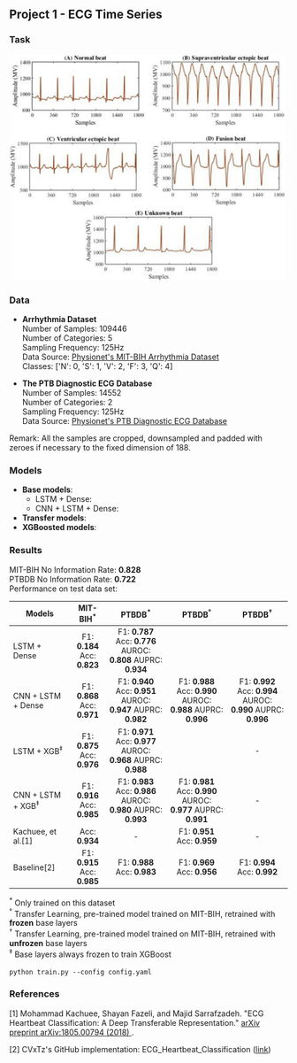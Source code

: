 ## **Project 1 - ECG Time Series**

### **Task**
<img src="./visualization/MITBIH-classes.png" alt="The 5 different classes of the MIT-BIH data" width="500">

### **Data**

- **Arrhythmia Dataset**  
    Number of Samples: 109446  
    Number of Categories: 5  
    Sampling Frequency: 125Hz  
    Data Source: [Physionet's MIT-BIH Arrhythmia Dataset](https://www.physionet.org/physiobank/database/mitdb/)  
    Classes: ['N': 0, 'S': 1, 'V': 2, 'F': 3, 'Q': 4]

- **The PTB Diagnostic ECG Database**  
    Number of Samples: 14552  
    Number of Categories: 2  
    Sampling Frequency: 125Hz  
    Data Source: [Physionet's PTB Diagnostic ECG Database](https://www.physionet.org/physiobank/database/ptbdb/)

Remark: All the samples are cropped, downsampled and padded with zeroes if necessary to the fixed dimension of 188.

### **Models**
- **Base models**:
    - LSTM + Dense:
    - CNN + LSTM + Dense:
- **Transfer models**:
- **XGBoosted models**:

### **Results**

MIT-BIH No Information Rate: **0.828**  
PTBDB No Information Rate: **0.722**  
Performance on test data set:

|Models          |MIT-BIH<sup>*</sup>|PTBDB<sup>*</sup>|PTBDB<sup>°</sup>|PTBDB<sup>&dagger;</sup>|
|----------------|:----------------------:|:-----:|:------:|:---:|
|LSTM + Dense    |F1: **0.184**<br>Acc: **0.823**|F1: **0.787** Acc: **0.776**<br>AUROC: **0.808** AUPRC: **0.934**||
|CNN + LSTM + Dense |F1: **0.868**<br>Acc: **0.971**|F1: **0.940** Acc: **0.951**<br>AUROC: **0.947** AUPRC: **0.982**|F1: **0.988** Acc: **0.990**<br>AUROC: **0.988** AUPRC: **0.996**|F1: **0.992** Acc: **0.994**<br>AUROC: **0.990** AUPRC: **0.996**|
|LSTM + XGB<sup>&Dagger;</sup> |F1: **0.875**<br>Acc: **0.976**|F1: **0.971** Acc: **0.977**<br>AUROC: **0.968** AUPRC: **0.988**|| - |
|CNN + LSTM + XGB<sup>&Dagger;</sup>|F1: **0.916**<br>Acc: **0.985**|F1: **0.983** Acc: **0.986**<br>AUROC: **0.980** AUPRC: **0.993**|F1: **0.981** Acc: **0.990**<br>AUROC: **0.977** AUPRC: **0.991**|-|
|Kachuee, et al.[1]|Acc: **0.934**| - |F1: **0.951**<br>Acc: **0.959**| - |
|Baseline[2]|F1: **0.915**<br>Acc: **0.985**|F1: **0.988**<br>Acc: **0.983**|F1: **0.969**<br>Acc: **0.956**|F1: **0.994**<br>Acc: **0.992**|

<sup>*</sup> Only trained on this dataset  
<sup>°</sup> Transfer Learning, pre-trained model trained on MIT-BIH, retrained with **frozen** base layers  
<sup>&dagger;</sup> Transfer Learning, pre-trained model trained on MIT-BIH, retrained with **unfrozen** base layers  
<sup>&Dagger;</sup> Base layers always frozen to train XGBoost

`python train.py --config config.yaml`

### References

[1] Mohammad Kachuee, Shayan Fazeli, and Majid Sarrafzadeh. "ECG Heartbeat Classification: A Deep Transferable Representation." [arXiv preprint arXiv:1805.00794 (2018) ](https://arxiv.org/abs/1805.00794).

[2] CVxTz's GitHub implementation: ECG_Heartbeat_Classification ([link](https://github.com/CVxTz/ECG_Heartbeat_Classification))
